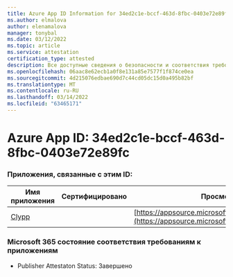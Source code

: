 ```yaml
---
title: Azure App ID Information for 34ed2c1e-bccf-463d-8fbc-0403e72e89fc
ms.author: elmalova
author: elenamalova
manager: tonybal
ms.date: 03/12/2022
ms.topic: article
ms.service: attestation
certification_type: attested
description: Все доступные сведения о безопасности и соответствия требованиям для 34ed2c1e-bccf-463d-8fbc-0403e72e89fc.
ms.openlocfilehash: 06aac8e62ecb1a0f8e131a85e7577f1f874ce0ea
ms.sourcegitcommit: 4d215076edbae690d7c44cd05dc15d0a495b82bf
ms.translationtype: MT
ms.contentlocale: ru-RU
ms.lasthandoff: 03/14/2022
ms.locfileid: "63465171"
---
```

# <a name="azure-app-id-34ed2c1e-bccf-463d-8fbc-0403e72e89fc"></a>Azure App ID: 34ed2c1e-bccf-463d-8fbc-0403e72e89fc


### <a name="apps-associated-with-this-id"></a>Приложения, связанные с этим ID:
| **Имя приложения** | **Сертифицировано** | **Просмотр в AppSource** |
|--------------|---------------|-----------------------|
| [Clypp](../forward/WA200003621) |  | [https://appsource.microsoft.com/product/office/WA200003621](https://appsource.microsoft.com/product/office/WA200003621) |

### <a name="microsoft-365-app-compliance-status"></a>Microsoft 365 состояние соответствия требованиям к приложениям
- Publisher Attestaton Status: Завершено
